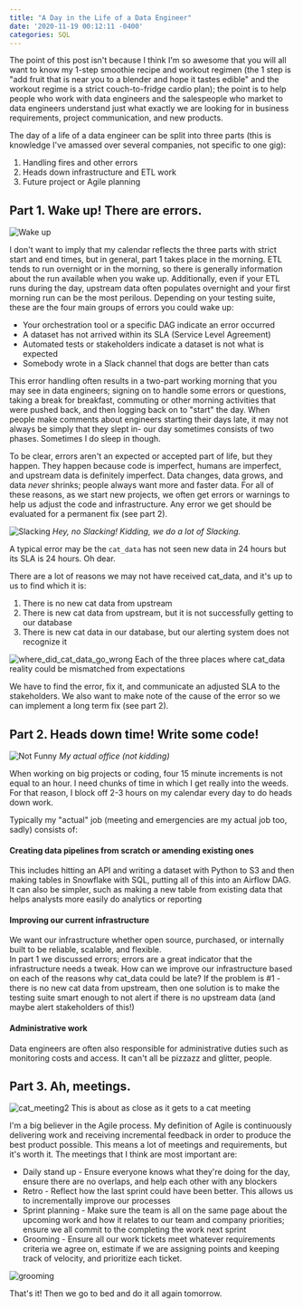 ```yaml
---
title: "A Day in the Life of a Data Engineer"
date: '2020-11-19 00:12:11 -0400'
categories: SQL
---
```


The point of this post isn't because I think I'm so awesome that you will all want to know my 1-step smoothie recipe and workout regimen (the 1 step is "add fruit that is near you to a blender and hope it tastes edible" and the workout regime is a strict couch-to-fridge cardio plan); the point is to help people who work with data engineers and the salespeople who market to data engineers understand just what exactly we are looking for in business requirements, project communication, and new products. 


The day of a life of a data engineer can be split into three parts (this is knowledge I've amassed over several companies, not specific to one gig):
1. Handling fires and other errors
2. Heads down infrastructure and ETL work
3. Future project or Agile planning

## Part 1. Wake up! There are errors.

![Wake up](https://www.alisa-in.tech/images/wake_up.png)

I don't want to imply that my calendar reflects the three parts with strict start and end times, but in general, part 1 takes place in the morning. ETL tends to run overnight or in the morning, so there is generally information about the run available when you wake up. Additionally, even if your ETL runs during the day, upstream data often populates overnight and your first morning run can be the most perilous.  Depending on your testing suite, these are the four main groups of errors you could wake up:
* Your orchestration tool or a specific DAG indicate an error occurred
* A dataset has not arrived within its SLA (Service Level Agreement)
* Automated tests or stakeholders indicate a dataset is not what is expected
* Somebody wrote in a Slack channel that dogs are better than cats


This error handling often results in a two-part working morning that you may see in data engineers; signing on to handle some errors or questions, taking a break for breakfast, commuting or other morning activities that were pushed back, and then logging back on to "start" the day. When people make comments about engineers starting their days late, it may not always be simply that they slept in- our day sometimes consists of two phases. Sometimes I do sleep in though. 

To be clear, errors aren't an expected or accepted part of life, but they happen. They happen because code is imperfect, humans are imperfect, and upstream data is definitely imperfect. Data changes, data grows, and data *never* shrinks; people always want more and faster data. For all of these reasons, as we start new projects, we often get errors or warnings to help us adjust the code and infrastructure. Any error we get should be evaluated for a permanent fix (see part 2). 


![Slacking](https://www.alisa-in.tech/images/slacking.png)
*Hey, no Slacking! Kidding, we do a lot of Slacking.*

A typical error may be the `cat_data` has not seen new data in 24 hours but its SLA is 24 hours.  Oh dear.

There are a lot of reasons we may not have received cat_data, and it's up to us to find which it is:
1. There is no new cat data from upstream
2. There is new cat data from upstream, but it is not successfully getting to our database
3. There is new cat data in our database, but our alerting system does not recognize it

![where_did_cat_data_go_wrong](https://www.alisa-in.tech/images/where_did_cat_data_go_wrong.png)
Each of the three places where cat_data reality could be mismatched from expectations

We have to find the error, fix it, and communicate an adjusted SLA to the stakeholders. We also want to make note of the cause of the error so we can implement a long term fix (see part 2).

## Part 2. Heads down time! Write some code!
![Not Funny](https://www.alisa-in.tech/images/not_funny.png)
*My actual office (not kidding)*

When working on big projects or coding, four 15 minute increments is not equal to an hour. I need chunks of time in which I get really into the weeds. For that reason, I block off 2-3 hours on my calendar every day to do heads down work. 

Typically my "actual" job (meeting and emergencies are my actual job too, sadly) consists of:
#### Creating data pipelines from scratch or amending existing ones

This includes hitting an API and writing a dataset with Python to S3 and then making tables in Snowflake with SQL, putting all of this into an Airflow DAG. It can also be simpler, such as making a new table from existing data that helps analysts more easily do analytics or reporting

#### Improving our current infrastructure

We want our infrastructure whether open source, purchased, or internally built to be reliable, scalable, and flexible. <br>
In part 1 we discussed errors; errors are a great indicator that the infrastructure needs a tweak.
How can we improve our infrastructure based on each of the reasons why cat_data could be late? If the problem is #1 - there is no new cat data from upstream, then one solution is to make the testing suite smart enough to not alert if there is no upstream data (and maybe alert stakeholders of this!)

#### Administrative work
Data engineers are often also responsible for administrative duties such as monitoring costs and access. It can't all be pizzazz and glitter, people. 


## Part 3. Ah, meetings. 
![cat_meeting2](https://www.alisa-in.tech/images/cat_meeting2.png)
This is about as close as it gets to a cat meeting

I'm a big believer in the Agile process. My definition of Agile is continuously delivering work and receiving incremental feedback in order to produce the best product possible. This means a lot of meetings and requirements, but it's worth it. The meetings that I think are most important are:
* Daily stand up - Ensure everyone knows what they're doing for the day, ensure there are no overlaps, and help each other with any blockers
* Retro - Reflect how the last sprint could have been better. This allows us to incrementally improve our processes 
* Sprint planning - Make sure the team is all on the same page about the upcoming work and how it relates to our team and company priorities; ensure we all commit to the completing the work next sprint
* Grooming - Ensure all our work tickets meet whatever requirements criteria we agree on, estimate if we are assigning points and keeping track of velocity, and prioritize each ticket.

![grooming](https://www.alisa-in.tech/images/grooming.png)

That's it! Then we go to bed and do it all again tomorrow.
